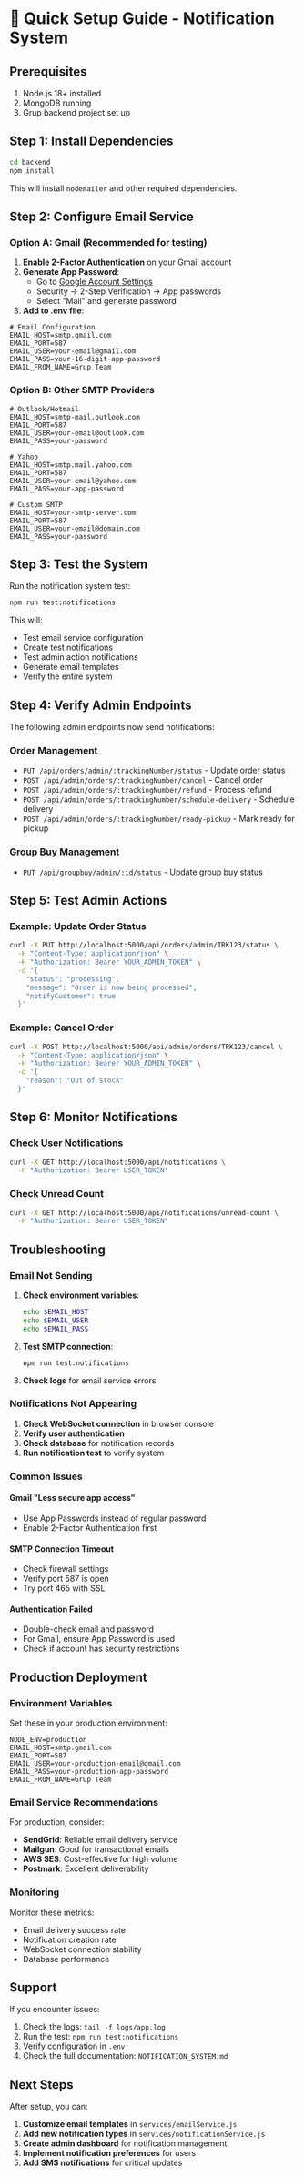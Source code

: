 # 🚀 Quick Setup Guide - Notification System

## Prerequisites

1. Node.js 18+ installed
2. MongoDB running
3. Grup backend project set up

## Step 1: Install Dependencies

```bash
cd backend
npm install
```

This will install `nodemailer` and other required dependencies.

## Step 2: Configure Email Service

### Option A: Gmail (Recommended for testing)

1. **Enable 2-Factor Authentication** on your Gmail account
2. **Generate App Password**:
    - Go to [Google Account Settings](https://myaccount.google.com/)
    - Security → 2-Step Verification → App passwords
    - Select "Mail" and generate password
3. **Add to .env file**:

```env
# Email Configuration
EMAIL_HOST=smtp.gmail.com
EMAIL_PORT=587
EMAIL_USER=your-email@gmail.com
EMAIL_PASS=your-16-digit-app-password
EMAIL_FROM_NAME=Grup Team
```

### Option B: Other SMTP Providers

```env
# Outlook/Hotmail
EMAIL_HOST=smtp-mail.outlook.com
EMAIL_PORT=587
EMAIL_USER=your-email@outlook.com
EMAIL_PASS=your-password

# Yahoo
EMAIL_HOST=smtp.mail.yahoo.com
EMAIL_PORT=587
EMAIL_USER=your-email@yahoo.com
EMAIL_PASS=your-app-password

# Custom SMTP
EMAIL_HOST=your-smtp-server.com
EMAIL_PORT=587
EMAIL_USER=your-email@domain.com
EMAIL_PASS=your-password
```

## Step 3: Test the System

Run the notification system test:

```bash
npm run test:notifications
```

This will:

- Test email service configuration
- Create test notifications
- Test admin action notifications
- Generate email templates
- Verify the entire system

## Step 4: Verify Admin Endpoints

The following admin endpoints now send notifications:

### Order Management

- `PUT /api/orders/admin/:trackingNumber/status` - Update order status
- `POST /api/admin/orders/:trackingNumber/cancel` - Cancel order
- `POST /api/admin/orders/:trackingNumber/refund` - Process refund
- `POST /api/admin/orders/:trackingNumber/schedule-delivery` - Schedule delivery
- `POST /api/admin/orders/:trackingNumber/ready-pickup` - Mark ready for pickup

### Group Buy Management

- `PUT /api/groupbuy/admin/:id/status` - Update group buy status

## Step 5: Test Admin Actions

### Example: Update Order Status

```bash
curl -X PUT http://localhost:5000/api/orders/admin/TRK123/status \
  -H "Content-Type: application/json" \
  -H "Authorization: Bearer YOUR_ADMIN_TOKEN" \
  -d '{
    "status": "processing",
    "message": "Order is now being processed",
    "notifyCustomer": true
  }'
```

### Example: Cancel Order

```bash
curl -X POST http://localhost:5000/api/admin/orders/TRK123/cancel \
  -H "Content-Type: application/json" \
  -H "Authorization: Bearer YOUR_ADMIN_TOKEN" \
  -d '{
    "reason": "Out of stock"
  }'
```

## Step 6: Monitor Notifications

### Check User Notifications

```bash
curl -X GET http://localhost:5000/api/notifications \
  -H "Authorization: Bearer USER_TOKEN"
```

### Check Unread Count

```bash
curl -X GET http://localhost:5000/api/notifications/unread-count \
  -H "Authorization: Bearer USER_TOKEN"
```

## Troubleshooting

### Email Not Sending

1. **Check environment variables**:

    ```bash
    echo $EMAIL_HOST
    echo $EMAIL_USER
    echo $EMAIL_PASS
    ```

2. **Test SMTP connection**:

    ```bash
    npm run test:notifications
    ```

3. **Check logs** for email service errors

### Notifications Not Appearing

1. **Check WebSocket connection** in browser console
2. **Verify user authentication**
3. **Check database** for notification records
4. **Run notification test** to verify system

### Common Issues

#### Gmail "Less secure app access"

- Use App Passwords instead of regular password
- Enable 2-Factor Authentication first

#### SMTP Connection Timeout

- Check firewall settings
- Verify port 587 is open
- Try port 465 with SSL

#### Authentication Failed

- Double-check email and password
- For Gmail, ensure App Password is used
- Check if account has security restrictions

## Production Deployment

### Environment Variables

Set these in your production environment:

```env
NODE_ENV=production
EMAIL_HOST=smtp.gmail.com
EMAIL_PORT=587
EMAIL_USER=your-production-email@gmail.com
EMAIL_PASS=your-production-app-password
EMAIL_FROM_NAME=Grup Team
```

### Email Service Recommendations

For production, consider:

- **SendGrid**: Reliable email delivery service
- **Mailgun**: Good for transactional emails
- **AWS SES**: Cost-effective for high volume
- **Postmark**: Excellent deliverability

### Monitoring

Monitor these metrics:

- Email delivery success rate
- Notification creation rate
- WebSocket connection stability
- Database performance

## Support

If you encounter issues:

1. Check the logs: `tail -f logs/app.log`
2. Run the test: `npm run test:notifications`
3. Verify configuration in `.env`
4. Check the full documentation: `NOTIFICATION_SYSTEM.md`

## Next Steps

After setup, you can:

1. **Customize email templates** in `services/emailService.js`
2. **Add new notification types** in `services/notificationService.js`
3. **Create admin dashboard** for notification management
4. **Implement notification preferences** for users
5. **Add SMS notifications** for critical updates
